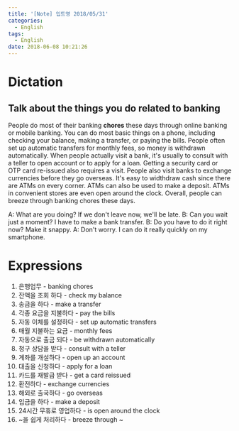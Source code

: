 ```yaml
---
title: '[Note] 입트영 2018/05/31'
categories:
  - English
tags:
  - English
date: 2018-06-08 10:21:26
---
```


# Dictation
## Talk about the things you do related to banking

People do most of their banking **chores** these days through online banking or mobile banking. You can do most basic things on a phone, including checking your balance, making a transfer, or paying the bills. People often set up automatic transfers for monthly fees, so money is withdrawn automatically. When people actually visit a bank, it's usually to consult with a teller to open account or to apply for a loan. Getting a security card or OTP card re-issued also requires a visit. People also visit banks to exchange currencies before they go overseas. It's easy to widthdraw cash since there are ATMs on every corner. ATMs can also be used to make a deposit. ATMs in convenient stores are even open around the clock. Overall, people can breeze through banking chores these days. 

A: What are you doing? If we don't leave now, we'll be late.
B: Can you wait just a moment? I have to make a bank transfer.
B: Do you have to do it right now? Make it snappy.
A: Don't worry. I can do it really quickly on my smartphone.

# Expressions
1. 은행업무 - banking chores
2. 잔액을 조회 하다 - check my balance
3. 송금을 하다 - make a transfer
4. 각종 요금을 지불하다 - pay the bills
5. 자동 이체를 설정하다 - set up automatic transfers
6. 매월 지불하는 요금 - monthly fees
7. 자동으로 출금 되다 - be withdrawn automatically
8. 청구 상담을 받다 - consult with a teller
9. 계좌를 개설하다 - open up an account
10. 대출을 신청하다 - apply for a loan
11. 카드를 재발급 받다 - get a card reissued
12. 환전하다 - exchange currencies
13. 해외로 출국하다 - go overseas
14. 입금을 하다 - make a deposit
15. 24시간 무휴로 영업하다 - is open around the clock
16. ~을 쉽게 처리하다 - breeze through ~